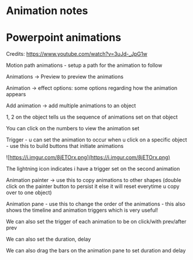 # Animation notes

# Powerpoint animations

Credits: https://www.youtube.com/watch?v=3uJd-_JpG1w

Motion path animations - setup a path for the animation to follow

Animations → Preview to preview the animations

Animation → effect options: some options regarding how the animation appears

Add animation → add multiple animations to an object

1, 2 on the object tells us the sequence of animations set on that object

You can click on the numbers to view the animation set

Trigger - u can set the animation to occur when u click on a specific object - use this to build buttons that initiate animations

![https://i.imgur.com/8jETOrx.png](https://i.imgur.com/8jETOrx.png)

The lightning icon indicates i have a trigger set on the second animation 

Animation painter → use this to copy animations to other shapes (double click on the painter button to persist it else it will reset everytime u copy over to one object)

Animation pane - use this to change the order of the animations - this also shows the timeline and animation triggers which is very useful!

We can also set the trigger of each animation to be on click/with prev/after prev

We can also set the duration, delay

We can also drag the bars on the animation pane to set duration and delay